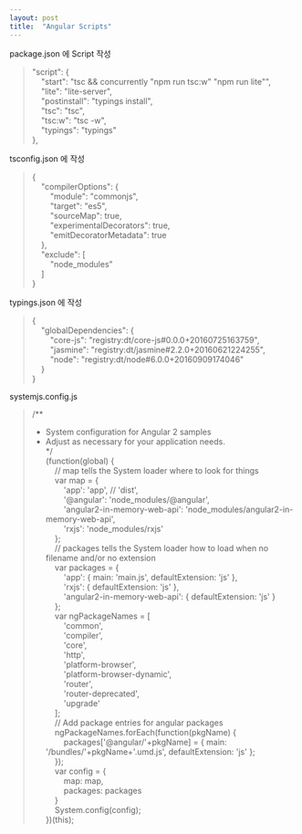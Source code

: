 ```yaml
---
layout: post
title:  "Angular Scripts"
---
```

package.json 에 Script 작성

>"script": {<br/>
>&nbsp;&nbsp;&nbsp;&nbsp;"start": "tsc && concurrently \"npm run tsc:w\" \"npm run lite\"",<br/>
>&nbsp;&nbsp;&nbsp;&nbsp;"lite": "lite-server",<br/>
>&nbsp;&nbsp;&nbsp;&nbsp;"postinstall": "typings install",<br/>
>&nbsp;&nbsp;&nbsp;&nbsp;"tsc": "tsc",<br/>
>&nbsp;&nbsp;&nbsp;&nbsp;"tsc:w": "tsc -w",<br/>
>&nbsp;&nbsp;&nbsp;&nbsp;"typings": "typings"<br/>
>},

tsconfig.json 에 작성

>{<br/>
>&nbsp;&nbsp;&nbsp;&nbsp;"compilerOptions": {<br/>
>&nbsp;&nbsp;&nbsp;&nbsp;&nbsp;&nbsp;&nbsp;&nbsp;"module": "commonjs",<br/>
>&nbsp;&nbsp;&nbsp;&nbsp;&nbsp;&nbsp;&nbsp;&nbsp;"target": "es5",<br/>
>&nbsp;&nbsp;&nbsp;&nbsp;&nbsp;&nbsp;&nbsp;&nbsp;"sourceMap": true,<br/>
>&nbsp;&nbsp;&nbsp;&nbsp;&nbsp;&nbsp;&nbsp;&nbsp;"experimentalDecorators": true,<br/>
>&nbsp;&nbsp;&nbsp;&nbsp;&nbsp;&nbsp;&nbsp;&nbsp;"emitDecoratorMetadata": true<br/>
>&nbsp;&nbsp;&nbsp;&nbsp;},<br/>
>&nbsp;&nbsp;&nbsp;&nbsp;"exclude": [<br/>
>&nbsp;&nbsp;&nbsp;&nbsp;&nbsp;&nbsp;&nbsp;&nbsp;"node_modules"<br/>
>&nbsp;&nbsp;&nbsp;&nbsp;]<br/>
>}

typings.json 에 작성

>{<br/>
>&nbsp;&nbsp;&nbsp;&nbsp;"globalDependencies": {<br/>
>&nbsp;&nbsp;&nbsp;&nbsp;&nbsp;&nbsp;&nbsp;&nbsp;"core-js": "registry:dt/core-js#0.0.0+20160725163759",<br/>
>&nbsp;&nbsp;&nbsp;&nbsp;&nbsp;&nbsp;&nbsp;&nbsp;"jasmine": "registry:dt/jasmine#2.2.0+20160621224255",<br/>
>&nbsp;&nbsp;&nbsp;&nbsp;&nbsp;&nbsp;&nbsp;&nbsp;"node": "registry:dt/node#6.0.0+20160909174046"<br/>
>&nbsp;&nbsp;&nbsp;&nbsp;}<br/>
>}

systemjs.config.js

>/**<br/>
> * System configuration for Angular 2 samples<br/>
> * Adjust as necessary for your application needs.<br/>
> */<br/>
>(function(global) {<br/>
>&nbsp;&nbsp;&nbsp;&nbsp;// map tells the System loader where to look for things<br/>
>&nbsp;&nbsp;&nbsp;&nbsp;var map = {<br/>
>&nbsp;&nbsp;&nbsp;&nbsp;&nbsp;&nbsp;&nbsp;&nbsp;'app':                        'app', // 'dist',<br/>
>&nbsp;&nbsp;&nbsp;&nbsp;&nbsp;&nbsp;&nbsp;&nbsp;'@angular':                   'node_modules/@angular',<br/>
>&nbsp;&nbsp;&nbsp;&nbsp;&nbsp;&nbsp;&nbsp;&nbsp;'angular2-in-memory-web-api': 'node_modules/angular2-in-memory-web-api',<br/>
>&nbsp;&nbsp;&nbsp;&nbsp;&nbsp;&nbsp;&nbsp;&nbsp;'rxjs':                       'node_modules/rxjs'<br/>
>&nbsp;&nbsp;&nbsp;&nbsp;};<br/>
>&nbsp;&nbsp;&nbsp;&nbsp;// packages tells the System loader how to load when no filename and/or no extension<br/>
>&nbsp;&nbsp;&nbsp;&nbsp;var packages = {<br/>
>&nbsp;&nbsp;&nbsp;&nbsp;&nbsp;&nbsp;&nbsp;&nbsp;'app':                        { main: 'main.js',  defaultExtension: 'js' },<br/>
>&nbsp;&nbsp;&nbsp;&nbsp;&nbsp;&nbsp;&nbsp;&nbsp;'rxjs':                       { defaultExtension: 'js' },<br/>
>&nbsp;&nbsp;&nbsp;&nbsp;&nbsp;&nbsp;&nbsp;&nbsp;'angular2-in-memory-web-api': { defaultExtension: 'js' }<br/>
>&nbsp;&nbsp;&nbsp;&nbsp;};<br/>
>&nbsp;&nbsp;&nbsp;&nbsp;var ngPackageNames = [<br/>
>&nbsp;&nbsp;&nbsp;&nbsp;&nbsp;&nbsp;&nbsp;&nbsp;'common',<br/>
>&nbsp;&nbsp;&nbsp;&nbsp;&nbsp;&nbsp;&nbsp;&nbsp;'compiler',<br/>
>&nbsp;&nbsp;&nbsp;&nbsp;&nbsp;&nbsp;&nbsp;&nbsp;'core',<br/>
>&nbsp;&nbsp;&nbsp;&nbsp;&nbsp;&nbsp;&nbsp;&nbsp;'http',<br/>
>&nbsp;&nbsp;&nbsp;&nbsp;&nbsp;&nbsp;&nbsp;&nbsp;'platform-browser',<br/>
>&nbsp;&nbsp;&nbsp;&nbsp;&nbsp;&nbsp;&nbsp;&nbsp;'platform-browser-dynamic',<br/>
>&nbsp;&nbsp;&nbsp;&nbsp;&nbsp;&nbsp;&nbsp;&nbsp;'router',<br/>
>&nbsp;&nbsp;&nbsp;&nbsp;&nbsp;&nbsp;&nbsp;&nbsp;'router-deprecated',<br/>
>&nbsp;&nbsp;&nbsp;&nbsp;&nbsp;&nbsp;&nbsp;&nbsp;'upgrade'<br/>
>&nbsp;&nbsp;&nbsp;&nbsp;];<br/>
>&nbsp;&nbsp;&nbsp;&nbsp;// Add package entries for angular packages<br/>
>&nbsp;&nbsp;&nbsp;&nbsp;ngPackageNames.forEach(function(pkgName) {<br/>
>&nbsp;&nbsp;&nbsp;&nbsp;&nbsp;&nbsp;&nbsp;&nbsp;packages['@angular/'+pkgName] = { main: '/bundles/'+pkgName+'.umd.js', defaultExtension: 'js' };<br/>
>&nbsp;&nbsp;&nbsp;&nbsp;});<br/>
>&nbsp;&nbsp;&nbsp;&nbsp;var config = {<br/>
>&nbsp;&nbsp;&nbsp;&nbsp;&nbsp;&nbsp;&nbsp;&nbsp;map: map,<br/>
>&nbsp;&nbsp;&nbsp;&nbsp;&nbsp;&nbsp;&nbsp;&nbsp;packages: packages<br/>
>&nbsp;&nbsp;&nbsp;&nbsp;}<br/>
>&nbsp;&nbsp;&nbsp;&nbsp;System.config(config);<br/>
>})(this);
